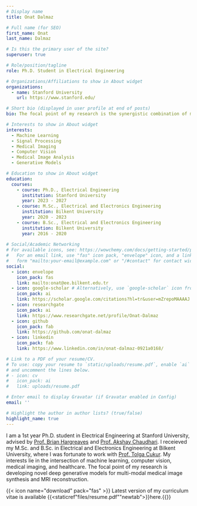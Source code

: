 ```yaml
---
# Display name
title: Onat Dalmaz

# Full name (for SEO)
first_name: Onat
last_name: Dalmaz

# Is this the primary user of the site?
superuser: true

# Role/position/tagline
role: Ph.D. Student in Electrical Engineering

# Organizations/Affiliations to show in About widget
organizations:
  - name: Stanford University
    url: https://www.stanford.edu/

# Short bio (displayed in user profile at end of posts)
bio: The focal point of my research is the synergistic combination of machine learning and medical imaging.

# Interests to show in About widget
interests:
  - Machine Learning
  - Signal Processing
  - Medical Imaging
  - Computer Vision
  - Medical Image Analysis
  - Generative Models

# Education to show in About widget
education:
  courses:
    - course: Ph.D., Electrical Engineering
      institution: Stanford University
      year: 2023 - 2027
    - course: M.Sc., Electrical and Electronics Engineering
      institution: Bilkent University
      year: 2020 - 2023
    - course: B.Sc., Electrical and Electronics Engineering
      institution: Bilkent University
      year: 2016 - 2020
      
# Social/Academic Networking
# For available icons, see: https://wowchemy.com/docs/getting-started/page-builder/#icons
#   For an email link, use "fas" icon pack, "envelope" icon, and a link in the
#   form "mailto:your-email@example.com" or "/#contact" for contact widget.
social:
  - icon: envelope
    icon_pack: fas
    link: mailto:onat@ee.bilkent.edu.tr
  - icon: google-scholar # Alternatively, use `google-scholar` icon from `ai` icon pack
    icon_pack: ai
    link: https://scholar.google.com/citations?hl=tr&user=mZrepoMAAAAJ
  - icon: researchgate
    icon_pack: ai
    link: https://www.researchgate.net/profile/Onat-Dalmaz
  - icon: github
    icon_pack: fab
    link: https://github.com/onat-dalmaz
  - icon: linkedin
    icon_pack: fab
    link: https://www.linkedin.com/in/onat-dalmaz-0921a0168/

# Link to a PDF of your resume/CV.
# To use: copy your resume to `static/uploads/resume.pdf`, enable `ai` icons in `params.yaml`,
# and uncomment the lines below.
# - icon: cv
#   icon_pack: ai
#   link: uploads/resume.pdf

# Enter email to display Gravatar (if Gravatar enabled in Config)
email: ''

# Highlight the author in author lists? (true/false)
highlight_name: true
---
```


I am a 1st year Ph.D. student in Electrical Engineering at Stanford University, advised by [Prof. Brian Hargreaves](https://med.stanford.edu/profiles/brian-hargreaves#bio) and [Prof. Akshay Chaudhari](https://profiles.stanford.edu/akshay-chaudhari). I receieved my M.Sc. and B.Sc. in Electrical and Electronics Engineering at Bilkent University, where I was fortunate to work with [Prof. Tolga Cukur](http://kilyos.ee.bilkent.edu.tr/~cukur/). My interests lie in the intersection of machine learning, computer vision, medical imaging, and healthcare. The focal point of my research is developing novel deep generative models for multi-modal medical image synthesis and MRI reconstruction.





{{< icon name="download" pack="fas" >}} Latest version of my curriculum vitae is available {{<staticref"files/resume.pdf""newtab">}}here.{{</staticref>}}
